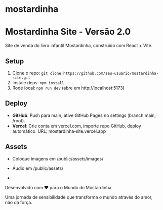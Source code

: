 # mostardinha

# Mostardinha Site - Versão 2.0

Site de venda do livro infantil Mostardinha, construido com React + Vite.

## Setup
1. Clone o repo: `git clone https://github.com/seu-usuario/mostardinha-site.git`
2. Instale deps: `npm install`
3. Rode local: `npm run dev` (abre em http://localhost:5173)

## Deploy
- **GitHub**: Push para main, ative GitHub Pages no settings (branch main, /root).
- **Vercel**: Crie conta em vercel.com, importe repo GitHub, deploy automático. URL: mostardinha-site.vercel.app

## Assets
- Coloque imagens em /public/assets/images/
- Áudio em /public/assets/

- 
Desenvolvido com ❤️ para o Mundo do Mostardinha

Uma jornada de sensibilidade que transforma o mundo através do amor, não da força.

